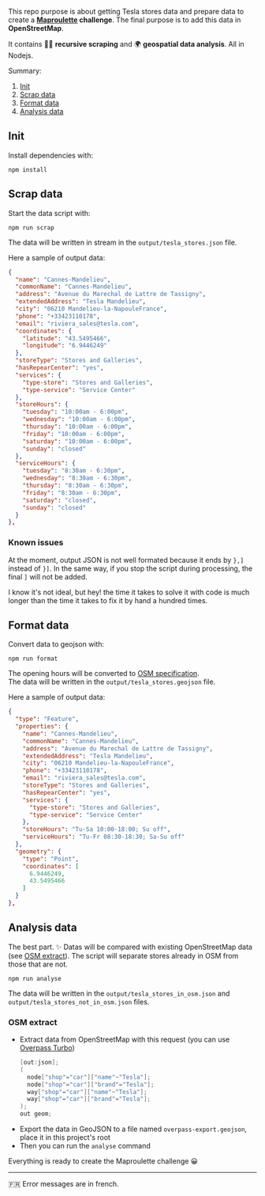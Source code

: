 This repo purpose is about getting Tesla stores data and prepare data to create a **[Maproulette](https://maproulette.org/) challenge**. The final purpose is to add this data in **OpenStreetMap**.

It contains 👨‍💻 **recursive scraping** and 🌍 **geospatial data analysis**. All in Nodejs.

Summary:

1. [Init](#init)
2. [Scrap data](#scrap-data)
3. [Format data](#format-data)
4. [Analysis data](#analysis-data)

## Init

Install dependencies with:

```
npm install
```

## Scrap data

Start the data script with:

```
npm run scrap
```

The data will be written in stream in the `output/tesla_stores.json` file.

Here a sample of output data:

```json
{
  "name": "Cannes-Mandelieu",
  "commonName": "Cannes-Mandelieu",
  "address": "Avenue du Marechal de Lattre de Tassigny",
  "extendedAddress": "Tesla Mandelieu",
  "city": "06210 Mandelieu-la-NapouleFrance",
  "phone": "+33423110178",
  "email": "riviera_sales@tesla.com",
  "coordinates": {
    "latitude": "43.5495466",
    "longitude": "6.9446249"
  },
  "storeType": "Stores and Galleries",
  "hasRepearCenter": "yes",
  "services": {
    "type-store": "Stores and Galleries",
    "type-service": "Service Center"
  },
  "storeHours": {
    "tuesday": "10:00am - 6:00pm",
    "wednesday": "10:00am - 6:00pm",
    "thursday": "10:00am - 6:00pm",
    "friday": "10:00am - 6:00pm",
    "saturday": "10:00am - 6:00pm",
    "sunday": "closed"
  },
  "serviceHours": {
    "tuesday": "8:30am - 6:30pm",
    "wednesday": "8:30am - 6:30pm",
    "thursday": "8:30am - 6:30pm",
    "friday": "8:30am - 6:30pm",
    "saturday": "closed",
    "sunday": "closed"
  }
},
```

### Known issues

At the moment, output JSON is not well formated because it ends by `},]` instead of `}]`.
In the same way, if you stop the script during processing, the final `]` will not be added.

I know it's not ideal, but hey! the time it takes to solve it with code is much longer than the time it takes to fix it by hand a hundred times.

## Format data

Convert data to geojson with:

```
npm run format
```

The opening hours will be converted to [OSM specification](https://wiki.openstreetmap.org/wiki/Key:opening_hours).\
The data will be written in the `output/tesla_stores.geojson` file.

Here a sample of output data:

```json
{
  "type": "Feature",
  "properties": {
    "name": "Cannes-Mandelieu",
    "commonName": "Cannes-Mandelieu",
    "address": "Avenue du Marechal de Lattre de Tassigny",
    "extendedAddress": "Tesla Mandelieu",
    "city": "06210 Mandelieu-la-NapouleFrance",
    "phone": "+33423110178",
    "email": "riviera_sales@tesla.com",
    "storeType": "Stores and Galleries",
    "hasRepearCenter": "yes",
    "services": {
      "type-store": "Stores and Galleries",
      "type-service": "Service Center"
    },
    "storeHours": "Tu-Sa 10:00-18:00; Su off",
    "serviceHours": "Tu-Fr 08:30-18:30; Sa-Su off"
  },
  "geometry": {
    "type": "Point",
    "coordinates": [
      6.9446249,
      43.5495466
    ]
  }
},
```

## Analysis data

The best part. ✨
Datas will be compared with existing OpenStreetMap data (see [OSM extract](#osm-extract)). The script will separate stores already in OSM from those that are not.

```
npm run analyse
```

The data will be written in the `output/tesla_stores_in_osm.json` and `output/tesla_stores_not_in_osm.json` files.

### OSM extract

- Extract data from OpenStreetMap with this request (you can use [Overpass Turbo](https://overpass-turbo.eu/))
  ```c
  [out:json];
  (
    node["shop"="car"]["name"~"Tesla"];
    node["shop"="car"]["brand"="Tesla"];
    way["shop"="car"]["name"~"Tesla"];
    way["shop"="car"]["brand"="Tesla"];
  );
  out geom;
  ```
- Export the data in GeoJSON to a file named `overpass-export.geojson`, place it in this project's root
- Then you can run the `analyse` command

Everything is ready to create the Maproulette challenge 😀

---

🇫🇷 Error messages are in french.
